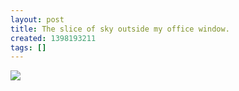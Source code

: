 ```yaml
---
layout: post
title: The slice of sky outside my office window.
created: 1398193211
tags: []
---
```

![](http://31.media.tumblr.com/cd8e43be9487540264e890abd9ef8cb9/tumblr_n4g4scMZRt1rsr8w3o1_500.jpg)


